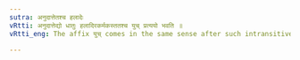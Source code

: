 ```yaml
---
sutra: अनुदात्तेतश्च हलादेः
vRtti: अनुदात्तेद्यो धातुः हलादिरकर्मकस्ततश्च युच् प्रत्ययो भवति ॥
vRtti_eng: The affix युच् comes in the same sense after such intransitive verbs as are _Atmanepadi_ and begin with a consonant and are _Anudattet_ i. e. have a gravely accented vowel as indicatory.

---
```

